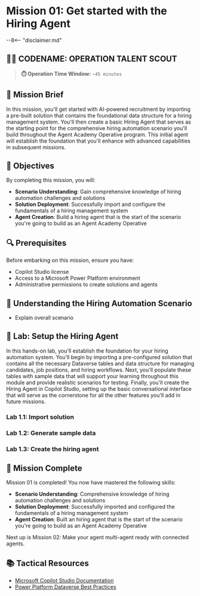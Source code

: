 # Mission 01: Get started with the Hiring Agent

--8<-- "disclaimer.md"

## 🕵️‍♂️ CODENAME: OPERATION TALENT SCOUT

> **⏱️ Operation Time Window:** `~45 minutes`

## 🎯 Mission Brief

In this mission, you'll get started with AI-powered recruitment by importing a pre-built solution that contains the foundational data structure for a hiring management system. You'll then create a basic Hiring Agent that serves as the starting point for the comprehensive hiring automation scenario you'll build throughout the Agent Academy Operative program. This initial agent will establish the foundation that you'll enhance with advanced capabilities in subsequent missions.

## 🔎 Objectives

By completing this mission, you will:

- **Scenario Understanding**: Gain comprehensive knowledge of hiring automation challenges and solutions
- **Solution Deployment**: Successfully import and configure the fundamentals of a hiring management system
- **Agent Creation**: Build a hiring agent that is the start of the scenario you're going to build as an Agent Academy Operative

## 🔍 Prerequisites

Before embarking on this mission, ensure you have:

- Copilot Studio license
- Access to a Microsoft Power Platform environment
- Administrative permissions to create solutions and agents

## 🏢 Understanding the Hiring Automation Scenario

- Explain overall scenario

## 🧪 Lab: Setup the Hiring Agent

In this hands-on lab, you'll establish the foundation for your hiring automation system. You'll begin by importing a pre-configured solution that contains all the necessary Dataverse tables and data structure for managing candidates, job positions, and hiring workflows. Next, you'll populate these tables with sample data that will support your learning throughout this module and provide realistic scenarios for testing. Finally, you'll create the Hiring Agent in Copilot Studio, setting up the basic conversational interface that will serve as the cornerstone for all the other features you'll add in future missions.

### Lab 1.1: Import solution

### Lab 1.2: Generate sample data

### Lab 1.3: Create the hiring agent

## 🎉 Mission Complete

Mission 01 is completed! You now have mastered the following skills:

- **Scenario Understanding**: Comprehensive knowledge of hiring automation challenges and solutions
- **Solution Deployment**: Successfully imported and configured the fundamentals of a hiring management system
- **Agent Creation**: Built an hiring agent that is the start of the scenario you're going to build as an Agent Academy Operative

Next up is Mission 02: Make your agent multi-agent ready with connected agents.

## 📚 Tactical Resources

- [Microsoft Copilot Studio Documentation](https://docs.microsoft.com/copilot-studio)
- [Power Platform Dataverse Best Practices](https://docs.microsoft.com/power-platform/dataverse)
